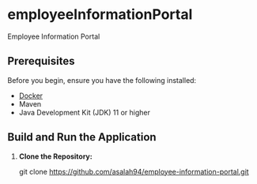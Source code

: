 # employeeInformationPortal
Employee Information Portal

## Prerequisites

Before you begin, ensure you have the following installed:

- [Docker](https://docs.docker.com/get-docker/)
- Maven
- Java Development Kit (JDK) 11 or higher

## Build and Run the Application

1. **Clone the Repository:**

   git clone https://github.com/asalah94/employee-information-portal.git
